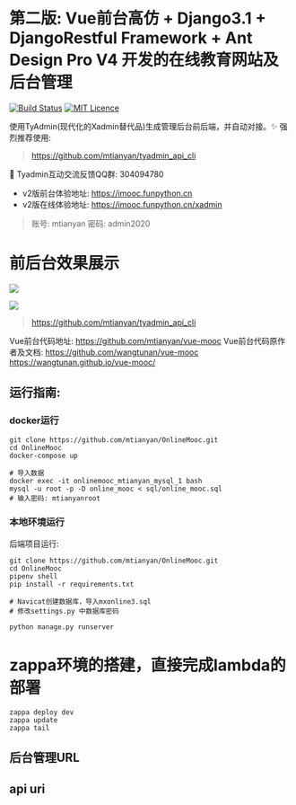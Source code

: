 #  第二版: Vue前台高仿 + Django3.1 + DjangoRestful Framework + Ant Design Pro V4 开发的在线教育网站及后台管理

[![Build Status](https://travis-ci.org/mtianyan/hexoBlog-Github.svg?branch=master)](https://travis-ci.org/mtianyan/hexoBlog-Github)
[![MIT Licence](https://badges.frapsoft.com/os/mit/mit.svg?v=103)](https://opensource.org/licenses/mit-license.php)

使用TyAdmin(现代化的Xadmin替代品)生成管理后台前后端，并自动对接。✨ 强烈推荐使用:

>https://github.com/mtianyan/tyadmin_api_cli 

📨 Tyadmin互动交流反馈QQ群: 304094780

- v2版前台体验地址: https://imooc.funpython.cn
- v2版在线体验地址: https://imooc.funpython.cn/xadmin

>账号: mtianyan
密码: admin2020

# 前后台效果展示

![](http://cdn.pic.mtianyan.cn/blog_img/20201204233749.png)

![](http://cdn.pic.mtianyan.cn/blog_img/20201204233849.png)

>https://github.com/mtianyan/tyadmin_api_cli


Vue前台代码地址: https://github.com/mtianyan/vue-mooc
Vue前台代码原作者及文档: https://github.com/wangtunan/vue-mooc  https://wangtunan.github.io/vue-mooc/

## 运行指南:

### docker运行

```
git clone https://github.com/mtianyan/OnlineMooc.git
cd OnlineMooc
docker-compose up

# 导入数据
docker exec -it onlinemooc_mtianyan_mysql_1 bash
mysql -u root -p -D online_mooc < sql/online_mooc.sql
# 输入密码: mtianyanroot 
```

### 本地环境运行

后端项目运行:

```
git clone https://github.com/mtianyan/OnlineMooc.git
cd OnlineMooc
pipenv shell
pip install -r requirements.txt

# Navicat创建数据库，导入mxonline3.sql
# 修改settings.py 中数据库密码

python manage.py runserver
```

# zappa环境的搭建，直接完成lambda的部署
```
zappa deploy dev
zappa update
zappa tail
```

## 后台管理URL
## api uri




